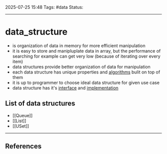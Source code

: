 
2025-07-25 15:48
Tags: #data
Status:

---
# data_structure
- is organization of data in memory for more efficient manipulation
- it is easy to store and manipluplate data in array, but the performance of searching for example can get very low (because of iterating over every item)
- data structures provide better organization of data for manipulation
- each data structure has unique properties and [algorithms](algorithm) bulit on top of them
- it is up to programmer to choose ideal data structure for given use case
- data structure has it's [interface](ADT) and [implementation](implemetation_of_data_structure)
## List of data structures
- [[Queue]]
- [[List]]
- [[USet]]

---
## References



